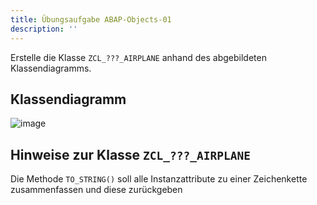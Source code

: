 ```yaml
---
title: Übungsaufgabe ABAP-Objects-01
description: ''
---
```


Erstelle die Klasse `ZCL_???_AIRPLANE` anhand des abgebildeten Klassendiagramms.

## Klassendiagramm
![image](https://user-images.githubusercontent.com/47243617/204771252-be91437a-8c23-4e87-a2d2-6b9a4f1f2b70.png)

## Hinweise zur Klasse `ZCL_???_AIRPLANE`
Die Methode `TO_STRING()` soll alle Instanzattribute zu einer Zeichenkette zusammenfassen und diese zurückgeben

